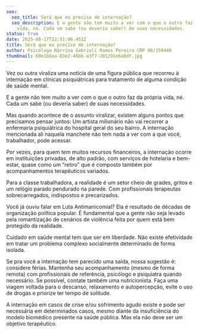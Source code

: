 ```yaml
---
seo:
  seo_title: Será que eu preciso de internação?
  seo_description: E a gente não tem muito a ver com o que o outro faz da própria
    vida, né. Cada um sabe (ou deveria saber) de suas necessidades.
status: true
date: 2025-08-17T22:51:06.451Z
title: Será que eu preciso de internação?
author: Psicóloga Nárrina Gabrieli Ramos Pereira CRP 06/159448
thumbnail: 60e1b8aa-83e2-46bb-a3f7-201291e6a0df.jpg
---
```

Vez ou outra viraliza uma notícia de uma figura pública que recorreu à internação em clínicas psiquiátricas para tratamento de alguma condição de saúde mental.


E a gente não tem muito a ver com o que o outro faz da própria vida, né. Cada um sabe (ou deveria saber) de suas necessidades.


Mas quando acontece de o assunto viralizar, existem alguns pontos que precisamos pensar juntos:
Um artista milionário não vai recorrer a enfermaria psiquiátrica do hospital geral do seu bairro. A internação mencionada ali naquela manchete não tem nada a ver com a que você, trabalhador, pode acessar.


Por vezes, para quem tem muitos recursos financeiros, a internação ocorre em instituições privadas, de alto padrão, com serviços de hotelaria e bem-estar, quase como um “retiro” que é composto também por acompanhamentos terapêuticos variados.


Para a classe trabalhadora, a realidade é um setor cheio de grades, gritos e um relógio parado pendurado na parede. Com profissionais terapeutas sobrecarregados, indispostos e precarizados.


Você já ouviu falar em Luta Antimanicomial? Ela é resultado de décadas de organização política popular. É fundamental que a gente não seja levado pela romantização de cenários de violência feita por quem está bem protegido da realidade.


Cuidado em saúde mental tem que ser em liberdade. Não existe efetividade em tratar um problema complexo socialmente determinado de forma isolada.


Se pra você a internação tem parecido uma saída, nossa sugestão é: considere férias. Mantenha seu acompanhamento (mesmo de forma remota) com profissionais de referência, psicólogo e psiquiatra quando necessário. Se possível, contate também uma nutricionista. Faça uma viagem voltada para o descanso, relaxamento e autopercepção, evite o uso de drogas e priorize ter tempo de solitude.


A internação em casos de crise e/ou sofrimento agudo existe e pode ser necessária em determinados casos, mesmo diante da insuficiência do modelo biomédico presente na saúde pública. Mas ela não deve ser um objetivo terapêutico.